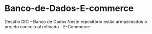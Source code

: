 # Banco-de-Dados-E-commerce
Desafio DIO - Banco de Dados
Neste repositório estão armazenados o projeto conceitual refinado - E-Commerce